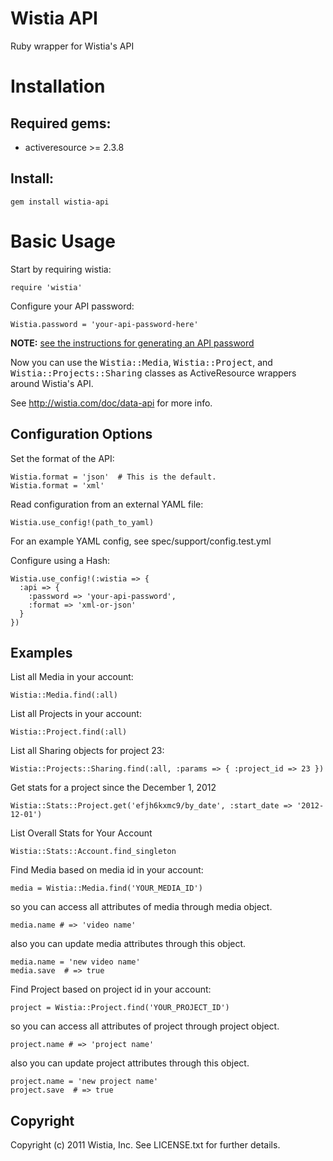 Wistia API
==========

Ruby wrapper for Wistia's API

# Installation

## Required gems:

* activeresource >= 2.3.8

## Install:

    gem install wistia-api

# Basic Usage

Start by requiring wistia:

    require 'wistia'

Configure your API password:

    Wistia.password = 'your-api-password-here'

**NOTE:** [see the instructions for generating an API password](http://wistia.com/doc/data-api#getting_started)

Now you can use the <tt>Wistia::Media</tt>, <tt>Wistia::Project</tt>, and <tt>Wistia::Projects::Sharing</tt> classes as ActiveResource wrappers around Wistia's API.

See http://wistia.com/doc/data-api for more info.

Configuration Options
---------------------

Set the format of the API:

    Wistia.format = 'json'  # This is the default.
    Wistia.format = 'xml'

Read configuration from an external YAML file:

    Wistia.use_config!(path_to_yaml)

For an example YAML config, see spec/support/config.test.yml

Configure using a Hash:

    Wistia.use_config!(:wistia => {
      :api => {
        :password => 'your-api-password',
        :format => 'xml-or-json'
      }
    })

Examples
--------

List all Media in your account:

    Wistia::Media.find(:all)

List all Projects in your account:

    Wistia::Project.find(:all)

List all Sharing objects for project 23:

    Wistia::Projects::Sharing.find(:all, :params => { :project_id => 23 })

Get stats for a project since the December 1, 2012

    Wistia::Stats::Project.get('efjh6kxmc9/by_date', :start_date => '2012-12-01')

List Overall Stats for Your Account

    Wistia::Stats::Account.find_singleton

Find Media based on media id in your account:

    media = Wistia::Media.find('YOUR_MEDIA_ID')

so you can access all attributes of media through media object.
    
    media.name # => 'video name' 

also you can update media attributes through this object.

    media.name = 'new video name'
    media.save  # => true
    
Find Project based on project id in your account:

    project = Wistia::Project.find('YOUR_PROJECT_ID')
    
so you can access all attributes of project through project object.

    project.name # => 'project name' 
    
also you can update project attributes through this object.

    project.name = 'new project name'
    project.save  # => true

Copyright
---------

Copyright (c) 2011 Wistia, Inc. See LICENSE.txt for
further details.
